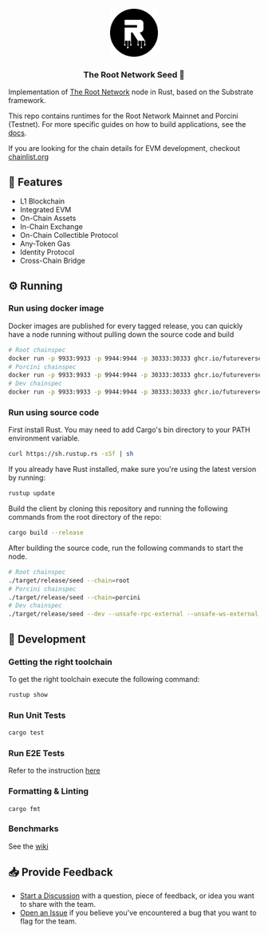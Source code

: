 <p align="center">
    <img src="./.github/logo.png" height="96">
    <h3 align="center">The Root Network Seed 🌱</h3>
</p>

Implementation of [The Root Network](https://therootnetwork.com/) node in Rust, based on the Substrate framework.

This repo contains runtimes for the Root Network Mainnet and Porcini (Testnet). For more specific guides on how to build applications, see the [docs](https://docs.rootnet.live).

If you are looking for the chain details for EVM development, checkout [chainlist.org](https://chainlist.org/?search=trn&testnets=true)

## 💫 Features

- L1 Blockchain
- Integrated EVM
- On-Chain Assets
- In-Chain Exchange
- On-Chain Collectible Protocol
- Any-Token Gas
- Identity Protocol
- Cross-Chain Bridge

## ⚙️ Running

### Run using docker image

Docker images are published for every tagged release, you can quickly have a node running without pulling down the source code and build

```bash
# Root chainspec
docker run -p 9933:9933 -p 9944:9944 -p 30333:30333 ghcr.io/futureversecom/seed:latest --chain=root
# Porcini chainspec
docker run -p 9933:9933 -p 9944:9944 -p 30333:30333 ghcr.io/futureversecom/seed:latest --chain=porcini
# Dev chainspec
docker run -p 9933:9933 -p 9944:9944 -p 30333:30333 ghcr.io/futureversecom/seed:latest --dev --unsafe-rpc-external --unsafe-ws-external
```

### Run using source code

First install Rust. You may need to add Cargo's bin directory to your PATH environment variable.

```bash
curl https://sh.rustup.rs -sSf | sh
```

If you already have Rust installed, make sure you're using the latest version by running:

```bash
rustup update
```

Build the client by cloning this repository and running the following commands from the root directory of the repo:

```bash
cargo build --release
```

After building the source code, run the following commands to start the node.

```bash
# Root chainspec
./target/release/seed --chain=root
# Porcini chainspec
./target/release/seed --chain=porcini
# Dev chainspec
./target/release/seed --dev --unsafe-rpc-external --unsafe-ws-external
```

## 🚧 Development

### Getting the right toolchain

To get the right toolchain execute the following command:

```bash
rustup show
```

### Run Unit Tests

```bash
cargo test
```
### Run E2E Tests

Refer to the instruction [here](./e2e)

### Formatting & Linting
```
cargo fmt
```

### Benchmarks

See the [wiki](https://github.com/futureversecom/seed/wiki/How-to-benchmark)

## 📥 Provide Feedback

- [Start a Discussion](https://github.com/futureversecom/trn-seed/discussions) with a question, piece of feedback, or idea you want to share with the team.
- [Open an Issue](https://github.com/futureversecom/trn-seed/issues) if you believe you've encountered a bug that you want to flag for the team.
